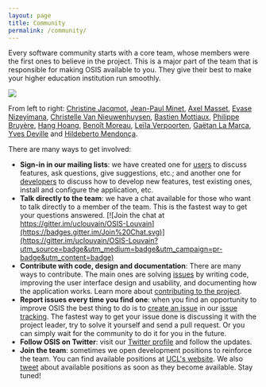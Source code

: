 ```yaml
---
layout: page
title: Community
permalink: /community/
---
```


Every software community starts with a core team, whose members were the first
ones to believe in the project. This is a major part of the team that is
responsible for making OSIS available to you. They give their best to make your
higher education institution run smoothly.

<img src="{{ site.url }}/assets/core_team.jpg">

From left to right:
[Christine Jacqmot](http://www.uclouvain.be/christine.jacqmot),
[Jean-Paul Minet](http://www.uclouvain.be/jean-paul.minet),
[Axel Masset](http://www.uclouvain.be/axel.masset),
[Evase Nizeyimana](http://www.uclouvain.be/evase.nizeyimana),
[Christelle Van Nieuwenhuysen](https://www.uclouvain.be/repertoire-personnel.html?matricule=01122243&Envoi=1),
[Bastien Mottiaux](https://github.com/basmot),
[Philippe Bruyère](http://www.uclouvain.be/philippe.bruyere),
[Hang Hoang](https://github.com/thuyhanghoang),
[Benoît Moreau](http://www.uclouvain.be/benoit.moreau),
[Leïla Verpoorten](http://www.uclouvain.be/leila.verpoorten),
[Gaëtan La Marca](https://github.com/glamarca),
[Yves Deville](http://www.uclouvain.be/yves.deville) and
[Hildeberto Mendonça](http://hildeberto.com).

There are many ways to get involved:

 - **Sign-in in our mailing lists**: we have created one for
   [users](https://groups.google.com/forum/?hl=en#!aboutgroup/osis-user) to
   discuss features, ask questions, give suggestions, etc.; and another one for
   [developers](https://groups.google.com/forum/?hl=en#!aboutgroup/osis-dev) to
   discuss how to develop new features, test existing ones, install and
   configure the application, etc.
 - **Talk directly to the team**: we have a chat available for those who want to
   talk directly to a member of the team. This is the fastest way to get your
   questions answered. [![Join the chat at  https://gitter.im/uclouvain/OSIS-Louvain](https://badges.gitter.im/Join%20Chat.svg)](https://gitter.im/uclouvain/OSIS-Louvain?utm_source=badge&utm_medium=badge&utm_campaign=pr-badge&utm_content=badge)
 - **Contribute with code, design and documentation**: There are many ways to
   contribute. The main ones are solving
   [issues](https://github.com/uclouvain/osis/issues) by writing code, improving
   the user interface design and usability, and documenting how the application
   works. Learn more about
   [contributing to the project](http://uclouvain.github.io/osis/contribute/).
 - **Report issues every time you find one**: when you find an opportunity to
   improve OSIS the best thing to do is to
   [create an issue](https://github.com/uclouvain/osis/issues/new) in our
   [issue tracking](https://github.com/uclouvain/osis/issues). The fastest way 
   to get your issue done is discussing it with the project leader, try to solve
   it yourself and send a pull request. Or you can simply wait for the community
   to do it for you in the future.
 - **Follow OSIS on Twitter**: visit our
   [Twitter profile](https://twitter.com/osis_louvain) and follow the updates.
 - **Join the team**: sometimes we open development positions to reinforce the
   team. You can find available positions at
   [UCL's website](http://uclouvain.be/emploi-offres.html). We also
   [tweet](https://twitter.com/osis_louvain) about available positions as soon
   as they become available. Stay tuned!
